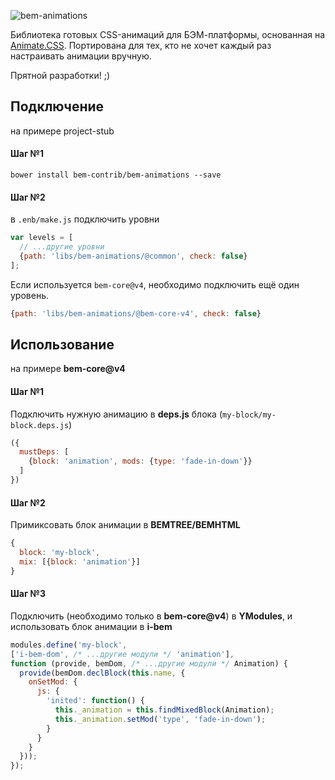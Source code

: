 ![bem-animations](https://cloud.githubusercontent.com/assets/1655916/19938823/69484340-a137-11e6-8560-dc3da4fda6b0.png)

Библиотека готовых CSS-анимаций для БЭМ-платформы, основанная на [Animate.CSS](https://github.com/daneden/animate.css). Портирована для тех, кто не хочет каждый раз настраивать анимации вручную.

Прятной разработки! ;)

## Подключение
на примере project-stub

#### Шаг №1
```
bower install bem-contrib/bem-animations --save
```

#### Шаг №2

в `.enb/make.js` подключить уровни

```js
var levels = [
  // ...другие уровни
  {path: 'libs/bem-animations/@common', check: false}
];
```
Если используется `bem-core@v4`, необходимо подключить ещё один уровень.

```js
{path: 'libs/bem-animations/@bem-core-v4', check: false}
```

## Использование
на примере __bem-core@v4__

#### Шаг №1

Подключить нужную анимацию в __deps.js__ блока (`my-block/my-block.deps.js`)
```js
({
  mustDeps: [
    {block: 'animation', mods: {type: 'fade-in-down'}}
  ]
})
```

#### Шаг №2

Примиксовать блок анимации в __BEMTREE/BEMHTML__
```js
{
  block: 'my-block',
  mix: [{block: 'animation'}]
}
```
#### Шаг №3

Подключить (необходимо только в __bem-core@v4__) в __YModules__, и использовать блок анимации в __i-bem__
```js
modules.define('my-block',
['i-bem-dom', /* ...другие модули */ 'animation'],
function (provide, bemDom, /* ...другие модули */ Animation) {
  provide(bemDom.declBlock(this.name, {
    onSetMod: {
      js: {
        'inited': function() {
          this._animation = this.findMixedBlock(Animation);
          this._animation.setMod('type', 'fade-in-down');
        }
      }
    }
  }));
});

```
